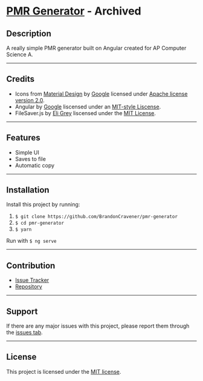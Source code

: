 # [PMR Generator](https://brandoncravener.github.io/pmr-generator/) - Archived

## Description

A really simple PMR generator built on Angular created for AP Computer Science A.

---

## Credits

- Icons from [Material Design](https://material.io) by [Google](https://google.com) licensed under [Apache license version 2.0](https://www.apache.org/licenses/LICENSE-2.0.html).
- Angular by [Google](https://google.com) liscensed under an [MIT-style Liscense](https://angular.io/license).
- FileSaver.js by [Eli Grey](https://eligrey.com/) liscensed under the [MIT License](https://github.com/eligrey/FileSaver.js/blob/master/LICENSE.md).

---

## Features

- Simple UI
- Saves to file
- Automatic copy

---

## Installation

Install this project by running:

1. `$ git clone https://github.com/BrandonCravener/pmr-generator`
2. `$ cd pmr-generator`
3. `$ yarn`

Run with `$ ng serve`

---

## Contribution

- [Issue Tracker](https://github.com/BrandonCravener/pmr-generator/issues/new)
- [Repository](https://github.com/BrandonCravener/pmr-generator/tree/develop)

---

## Support

If there are any major issues with this project, please report them through the [issues tab](https://github.com/BrandonCravener/pmr-generator/issues).

---

## License

This project is licensed under the [MIT license](https://opensource.org/licenses/MIT).
